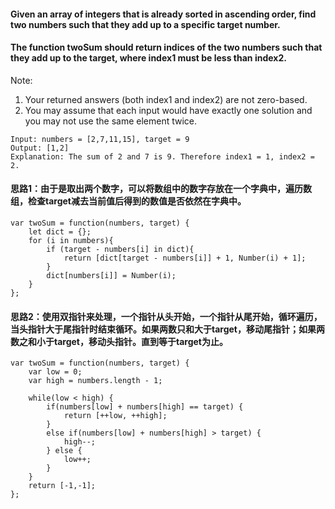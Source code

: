 #### Given an array of integers that is already sorted in ascending order, find two numbers such that they add up to a specific target number.

#### The function twoSum should return indices of the two numbers such that they add up to the target, where index1 must be less than index2.

Note:
1. Your returned answers (both index1 and index2) are not zero-based.
2. You may assume that each input would have exactly one solution and you may not use the same element twice.

```
Input: numbers = [2,7,11,15], target = 9
Output: [1,2]
Explanation: The sum of 2 and 7 is 9. Therefore index1 = 1, index2 = 2.
```
#### 思路1：由于是取出两个数字，可以将数组中的数字存放在一个字典中，遍历数组，检查target减去当前值后得到的数值是否依然在字典中。

```
var twoSum = function(numbers, target) {
    let dict = {};
    for (i in numbers){
        if (target - numbers[i] in dict){
            return [dict[target - numbers[i]] + 1, Number(i) + 1];
        }
        dict[numbers[i]] = Number(i);
    }
};
```
#### 思路2：使用双指针来处理，一个指针从头开始，一个指针从尾开始，循环遍历，当头指针大于尾指针时结束循环。如果两数只和大于target，移动尾指针；如果两数之和小于target，移动头指针。直到等于target为止。

```
var twoSum = function(numbers, target) {
    var low = 0;
    var high = numbers.length - 1;
    
    while(low < high) {
        if(numbers[low] + numbers[high] == target) {
            return [++low, ++high];
        }
        else if(numbers[low] + numbers[high] > target) {
            high--;
        } else {
            low++;
        }
    }
    return [-1,-1];
};
```

